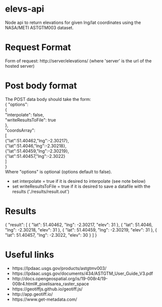 # elevs-api
Node api to return elevations for given lng/lat coordinates using the NASA/METI ASTGTM003 dataset.
# Request Format
Form of request: http://server/elevations/ (where 'server' is the url of the hosted server)
# Post body format
The POST data body should take the form:
<br>
{ "options": <br>
  {<br>
  "interpolate": false,<br>
	"writeResultsToFile": true <br>
  },<br>
  "coordsArray": <br>
    [<br>
      {"lat":51.40462,"lng":-2.30217},<br>
      {"lat":51.4046,"lng":-2.30218},<br>
      {"lat":51.40459,"lng":-2.30219},<br>
      {"lat":51.40457,"lng":-2.3022}<br>
    ]<br>
}<br>
Where "options" is optional (options default to false).
<ul>
  <li>set interpolate = true if it is desired to interpolate (see note below)</li>
  <li>set writeResultsToFile = true if it is desired to save a datafile with the results ('./results/result.out')</li>
</ul>

# Results
{
    "result": [
        {
            "lat": 51.40462,
            "lng": -2.30217,
            "elev": 31
        },
        {
            "lat": 51.4046,
            "lng": -2.30218,
            "elev": 31
        },
        {
            "lat": 51.40459,
            "lng": -2.30219,
            "elev": 31
        },
        {
            "lat": 51.40457,
            "lng": -2.3022,
            "elev": 30
        }
    ]
}

# Useful links
<ul>
  <li>https://lpdaac.usgs.gov/products/astgtmv003/</li>
  <li>https://lpdaac.usgs.gov/documents/434/ASTGTM_User_Guide_V3.pdf </li>
  <li>http://docs.opengeospatial.org/is/19-008r4/19-008r4.html#_pixelisarea_raster_space</li>
  <li>https://geotiffjs.github.io/geotiff.js/</li>
  <li>http://app.geotiff.io/</li>
  <li>https://www.get-metadata.com/</li>
</ul>
